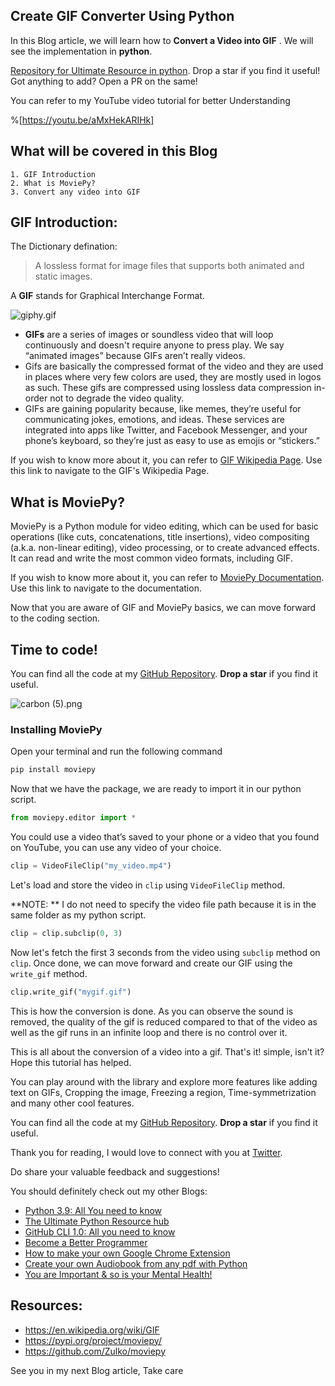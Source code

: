 ## Create GIF Converter Using Python

In this Blog article, we will learn how to **Convert a Video into GIF** . We will see the implementation in **python**. 

[Repository for Ultimate Resource in python](https://github.com/ayushi7rawat/Ultimate-Python-Resource-Hub). Drop a star if you find it useful! Got anything to add? Open a PR on the same!

You can refer to my YouTube video tutorial for better Understanding

%[https://youtu.be/aMxHekARIHk]

## What will be covered in this Blog

```
1. GIF Introduction
2. What is MoviePy?
3. Convert any video into GIF
```

## GIF Introduction:

The Dictionary defination: 

> A lossless format for image files that supports both animated and static images.

A **GIF** stands for Graphical Interchange Format. 

![giphy.gif](https://cdn.hashnode.com/res/hashnode/image/upload/v1603339027321/Kc3m1ovK3.gif)

- **GIFs** are a series of images or soundless video that will loop continuously and doesn't require anyone to press play. We say “animated images” because GIFs aren’t really videos.
- Gifs are basically the compressed format of the video and they are used in places where very few colors are used, they are mostly used in logos as such. These gifs are compressed using lossless data compression in-order not to degrade the video quality.
- GIFs are gaining popularity because, like memes, they’re useful for communicating jokes, emotions, and ideas. These services are integrated into apps like Twitter, and Facebook Messenger, and your phone’s keyboard, so they’re just as easy to use as emojis or “stickers.”

If you wish to know more about it, you can refer to [GIF Wikipedia Page](https://en.wikipedia.org/wiki/GIF). Use this link to navigate to the GIF's Wikipedia Page.

## What is MoviePy?

MoviePy is a Python module for video editing, which can be used for basic operations (like cuts, concatenations, title insertions), video compositing (a.k.a. non-linear editing), video processing, or to create advanced effects. It can read and write the most common video formats, including GIF.

If you wish to know more about it, you can refer to [MoviePy Documentation](https://zulko.github.io/moviepy/). Use this link to navigate to the documentation.

Now that you are aware of GIF and MoviePy basics, we can move forward to the coding section. 

## Time to code!

You can find all the code at my [GitHub Repository](https://github.com/ayushi7rawat/Youtube-Projects/tree/master/GIF%20Converter). **Drop a star** if you find it useful.

![carbon (5).png](https://cdn.hashnode.com/res/hashnode/image/upload/v1603340183971/yeLqd4W88.png)

### Installing MoviePy 

Open your terminal and run the following command

```python
pip install moviepy
```

Now that we have the package, we are ready to import it in our python script.

```python
from moviepy.editor import *
```

You could use a video that’s saved to your phone or a video that you found on YouTube, you can use any video of your choice.

```python
clip = VideoFileClip("my_video.mp4")
```
Let's load and store the video in `clip` using `VideoFileClip` method. 

**NOTE: ** I do not need to specify the video file path because it is in the same folder as my python script.

```python
clip = clip.subclip(0, 3)
``` 

Now let's fetch the first 3 seconds from the video using `subclip` method on `clip`. Once done, we can move forward and create our GIF using the `write_gif` method.

```python
clip.write_gif("mygif.gif")
```

This is how the conversion is done. As you can observe the sound is removed, the quality of the gif is reduced compared to that of the video as well as the gif runs in an infinite loop and there is no control over it. 

This is all about the conversion of a video into a gif. That's it! simple, isn't it? Hope this tutorial has helped.

You can play around with the library and explore more features like adding text on GIFs, Cropping the image, Freezing a region, Time-symmetrization and many other cool features.

You can find all the code at my [GitHub Repository](https://github.com/ayushi7rawat/Youtube-Projects/tree/master/GIF%20Converter). **Drop a star** if you find it useful.

Thank you for reading, I would love to connect with you at [Twitter](https://twitter.com/ayushi7rawat).

Do share your valuable feedback and suggestions! 

You should definitely check out my other Blogs:

- [Python 3.9: All You need to know](https://ayushirawat.com/python-39-all-you-need-to-know)
- [The Ultimate Python Resource hub](https://ayushirawat.com/the-ultimate-python-resource-hub)
- [GitHub CLI 1.0: All you need to know](https://ayushirawat.com/github-cli-10-all-you-need-to-know)
- [Become a Better Programmer](https://ayushirawat.com/become-a-better-programmer)
- [How to make your own Google Chrome Extension](https://ayushirawat.com/how-to-make-your-own-google-chrome-extension-1)
- [Create your own Audiobook from any pdf with Python](https://ayushirawat.com/create-your-own-audiobook-from-any-pdf-with-python)
- [You are Important & so is your Mental Health!](https://ayushirawat.com/you-are-important-and-so-is-your-mental-health)

## Resources:

- https://en.wikipedia.org/wiki/GIF
- https://pypi.org/project/moviepy/
- https://github.com/Zulko/moviepy

See you in my next Blog article, Take care